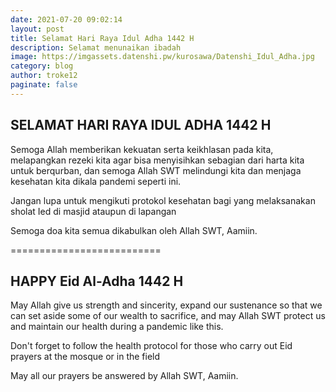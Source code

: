 ```yaml
---
date: 2021-07-20 09:02:14
layout: post
title: Selamat Hari Raya Idul Adha 1442 H
description: Selamat menunaikan ibadah
image: https://imgassets.datenshi.pw/kurosawa/Datenshi_Idul_Adha.jpg
category: blog
author: troke12
paginate: false
---
```

## SELAMAT HARI RAYA IDUL ADHA 1442 H



Semoga Allah memberikan kekuatan serta keikhlasan pada kita, melapangkan rezeki kita agar bisa menyisihkan sebagian dari harta kita untuk berqurban, dan semoga Allah SWT melindungi kita dan menjaga kesehatan kita dikala pandemi seperti ini. 

Jangan lupa untuk mengikuti protokol kesehatan bagi yang melaksanakan sholat Ied di masjid ataupun di lapangan

Semoga doa kita semua dikabulkan oleh Allah SWT, Aamiin.



==========================



## HAPPY Eid Al-Adha 1442 H

May Allah give us strength and sincerity, expand our sustenance so that we can set aside some of our wealth to sacrifice, and may Allah SWT protect us and maintain our health during a pandemic like this.

Don't forget to follow the health protocol for those who carry out Eid prayers at the mosque or in the field

May all our prayers be answered by Allah SWT, Aamiin.
